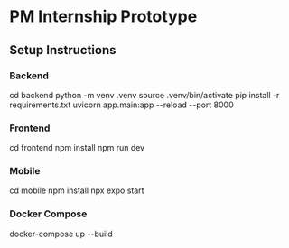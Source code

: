# PM Internship Prototype

## Setup Instructions

### Backend
cd backend
python -m venv .venv
source .venv/bin/activate
pip install -r requirements.txt
uvicorn app.main:app --reload --port 8000

### Frontend
cd frontend
npm install
npm run dev

### Mobile
cd mobile
npm install
npx expo start

### Docker Compose
docker-compose up --build
